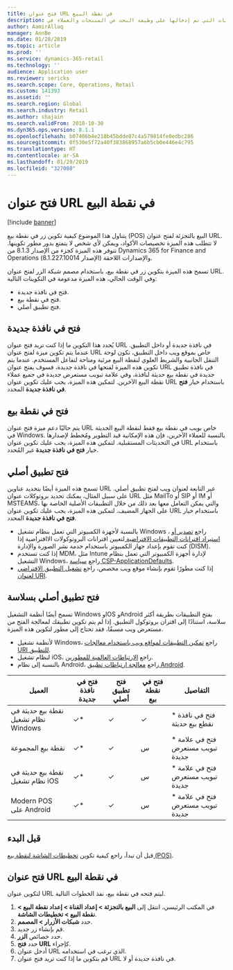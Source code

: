 ```yaml
---
title: فتح عنوان URL في نقطة البيع
description: يوفر هذا الموضوع نظرة عامة حول التحسينات التي تم إدخالها على وظيفة البحث عن المنتجات والعملاء في Microsoft Dynamics 365 for Retail.
author: AamirAllaq
manager: AnnBe
ms.date: 01/28/2019
ms.topic: article
ms.prod: ''
ms.service: dynamics-365-retail
ms.technology: ''
audience: Application user
ms.reviewer: sericks
ms.search.scope: Core, Operations, Retail
ms.custom: 141393
ms.assetid: ''
ms.search.region: Global
ms.search.industry: Retail
ms.author: shajain
ms.search.validFrom: 2018-10-30
ms.dyn365.ops.version: 8.1.1
ms.openlocfilehash: b07406b4e218b45bdde87c4a579814fe0edbc286
ms.sourcegitcommit: 0f530e5f72a40f383868957a6b5cb0e446e4c795
ms.translationtype: HT
ms.contentlocale: ar-SA
ms.lasthandoff: 01/29/2019
ms.locfileid: "327080"
---
```

# <a name="open-url-in-pos"></a>فتح عنوان URL في نقطة البيع

[!include [banner](includes/banner.md)]

يتناول هذا الموضوع كيفية تكوين زر في نقطة بيع (POS) البيع بالتجزئة لفتح عنوان URL. لا تتطلب هذه الميزة تخصيصات الأكواد، ويمكن لأي شخص لا يتمتع بدور مطور تكوينها. تتوفر هذه الميزة كجزء من الإصدار 8.1.3 من Dynamics 365 for Finance and Operations (الإصدار 8.1.227.10014) والإصدارات اللاحقة. 

تسمح هذه الميزة بتكوين زر في نقطة بيع، باستخدام مصمم شبكة الزر لفتح عنوان URL. وفي الوقت الحالي، هذه الميزة مدعومة في التكوينات التالية:

- فتح في نافذة جديدة.
- فتح في نقطة بيع.
- فتح تطبيق أصلي.

## <a name="open-in-new-window"></a>فتح في نافذة جديدة

يُحدد هذا التكوين ما إذا كنت تريد فتح عنوان URL في نافذة جديدة أو داخل التطبيق. عندما يتم تكوين ميزة لفتح عنوان URL خاص بموقع ويب داخل التطبيق، تكون لوحة التنقل الجانبية والشريط العلوي لنقطة البيع مرئية ومتاحة لتفاعل المستخدم. عندما يتم تكوين هذه الميزة لفتحها في نافذة جديدة، فسوف يفتح عنوان URL في نافذة تطبيق جديدة في نقطة بيع حديثة لنافذة، وفي علامة تبويب مستعرض جديدة في جميع عملاء نقطة البيع الآخرين. لتمكين هذه الميزة، يجب عليك تكوين عنوان URL باستخدام خيار **فتح في نافذة جديدة** المحدد.

## <a name="open-within-pos"></a>فتح في نقطة بيع

يتم حاليًا دعم ميزة فتح عنوان URL خاص بويب في نقطة بيع فقط لنقطة البيع الحديثة في Windows. بالنسبة للعملاء الآخرين، فإن هذه الإمكانية قيد التطوير ومُخطط لإصدارها في التحديثات المستقبلية. لتمكين هذه الميزة، يجب عليك تكوين عنوان URL باستخدام خيار **فتح في نافذة جديدة** غير المُحدد.

## <a name="open-a-native-app"></a>فتح تطبيق أصلي

تسمح هذه الميزة أيضًا بتحديد عناوين URL غير التابعة لعنوان ويب لفتح تطبيق أصلي. على سبيل المثال، يمكنك تحديد بروتوكلات عنوان URL مثل MailTo أو SIP أو IM أو MSTEAMS، والتي يمكن التعامل معها بعد ذلك من خلال التطبيقات الأصلية الخاصة بها على الجهاز المضيف. لتمكين هذه الميزة، يجب عليك تكوين عنوان URL باستخدام خيار **فتح في نافذة جديدة** المحدد.

- بالنسبة لأجهزة الكمبيوتر التي تعمل بنظام تشغيل Windows ، راجع [تصدير أو استيراد اقترانات التطبيقات الافتراضية ](https://docs.microsoft.com/windows-hardware/manufacture/desktop/export-or-import-default-application-associations) لتعيين اقترانات البروتوكولات الاافتراضية إذا كنت تقوم بإعداد جهاز الكمبيوتر باستخدام خدمة نشر الصورة والإدارة (DISM).
- إذا كنت تستخدم MDM، مثل Intune لإدارة أجهزة الكمبيوتر التي تعمل بنظام التشغيل Windows، راجع [سياسة CSP-ApplicationDefaults](https://docs.microsoft.com/windows/client-management/mdm/policy-csp-applicationdefaults).
- إذا كنت مطورًا تقوم بإنشاء موقع ويب مخصص، راجع [تشغيل التطبيق الافتراضي لعنوان URI](https://docs.microsoft.com/windows/uwp/launch-resume/launch-default-app).

## <a name="open-a-native-app-seamlessly"></a>فتح تطبيق أصلي بسلاسة

تسمح أيضًا أنظمة التشغيل Windows وIOS وAndroid بفتح التطبيقات بطريقة أكثر سلاسة، استنادًا إلى اقتران بروتوكول التطبيق. إذا لم يتم تكوين تطبيقك لمعالجة الفتح من مستعرض ويب مسبقًا، فقد تحتاج إلى مطور لتكوين هذه الميزة.

- لأنظمة تشغيل Windows، راجع [تمكين التطبيقات لمواقع ويب باستخدام معالجات URI للتطبيق](https://docs.microsoft.com/windows/uwp/launch-resume/web-to-app-linking).
- لنظام تشغيل iOS، راجع [الارتباطات العالمية للمطورين](https://developer.apple.com/ios/universal-links/).
- بالنسبة إلى نظام Android، راجع [معالجة ارتباطات تطبيق Android](https://developer.android.com/training/app-links/).

| العميل                | فتح في نافذة جديدة | فتح تطبيق أصلي | فتح في نقطة بيع | التفاصيل                           |
|-----------------------|--------------------|-----------------|-----------------|-----------------------------------|
| نقطة بيع حديثة في نظام تشغيل Windows | ✓\*                | ✓               | ✓              | \* فتح في نافذة نقطع بيع حديثة |
| نقطة بيع المجموعة‬             | ✓\*                | ✓               | س              | \* فتح في علامة تبويب مستعرض جديدة        |
| نقطة بيع حديثة في نظام تشغيل iOS     | ✓\*                | ✓               | س              | \* فتح في علامة تبويب مستعرض جديدة        |
| Modern POS على Android | ✓\*                | ✓               | س              | \* فتح في علامة تبويب مستعرض جديدة        |

## <a name="before-you-begin"></a>قبل البدء

قبل أن تبدأ، راجع كيفية تكوين [تخطيطات الشاشة لنقطة بيع (POS)](pos-screen-layouts.md).

## <a name="open-url-in-pos"></a>فتح عنوان URL في نقطة البيع

لتكوين عنوان URL ليتم فتحه في نقطة بيع، نفذ الخطوات التالية.

1. في المكتب الرئيسي، انتقل إلى **البيع بالتجزئة \> إعداد القناة \> إعداد نقطة البيع \> نقطة البيع \> تخطيطات الشاشة**.
2. حدد **شبكات الأزرار \> المصمم‏‎**.
3. قم بإنشاء زر جديد.
4. حدد خصائص **الزر**.
5. حدد **فتح URL** كإجراء.
6. أدخل عنوان URL الذي ترغب في استخدامه.
7. قم بتكوين ما إذا كنت تريد فتح عنوان URL في نافذة جديدة أو لا.

